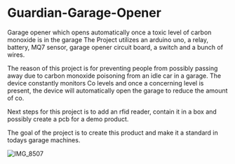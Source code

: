 # Guardian-Garage-Opener
Garage opener which opens automatically once a toxic level of carbon monoxide is in the garage
The Project utilizes an arduino uno, a relay, battery, MQ7 sensor, garage opener circuit board, a switch and a bunch of wires.

The reason of this project is for preventing people from possibly passing away due to carbon monoxide poisoning from an idle car in a garage.
The device constantly monitors Co levels and once a concerning level is present, the device will automatically open the garage to reduce the amount of co. 

Next steps for this project is to add an rfid reader, contain it in a box and possibly create a pcb for a demo product.

The goal of the project is to create this product and make it a standard in todays garage machines. 

![IMG_8507](https://github.com/BigboiUzi/Guardian-Garage-Opener/assets/116571414/1a5d8684-6614-43d6-b1c4-3ac03a615f14)
